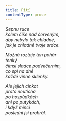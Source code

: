 ```yaml
---
title: Pití
contentType: prose
---
```


_Sepnu ruce  
kolem číše nad červeným,  
aby nebylo tak chladné,  
jak je chladné tvoje srdce._

_Možná roztaje ten pohár  
tenký  
čímsi sladce podvečerním,  
co spí na dně  
každé vinné sklenky._

_Ale jejich cinkot  
proto neutichá  
po hospůdkách  
ani po putykách,  
i když minci  
poslední jsi prohrál._
